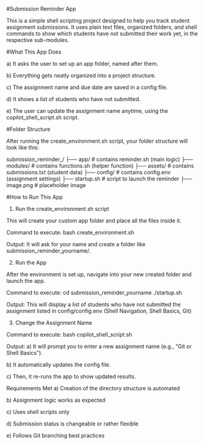 #Submission Reminder App

This is a simple shell scripting project designed to help you track student assignment submissions. It uses plain text files, organized folders, and shell commands to show which students have not submitted their work yet, in the respective sub-modules.


#What This App Does

a) It asks the user to set up an app folder, named after them.

b) Everything gets neatly organized into a project structure.

c) The assignment name and due date are saved in a config file.

d) It shows a list of students who have not submitted.

e) The user can update the assignment name anytime, using the copilot_shell_script.sh script.


#Folder Structure

After running the create_environment.sh script, your folder structure will look like this:

submission_reminder_<yourName>/
├── app/ # contains reminder.sh (main logic)
├── modules/ # contains functions.sh (helper function)
├── assets/ # contains submissions.txt (student data)
├── config/ # contains config.env (assignment settings)
├── startup.sh # script to launch the reminder
├── image.png # placeholder image



#How to Run This App

1. Run the create_environment.sh script 

This will create your custom app folder and place all the files inside it.

Command to execute: bash create_environment.sh

Output: It will ask for your name and create a folder like submission_reminder_yourname/.

2. Run the App

After the environment is set up, navigate into your new created folder and launch the app.

Command to execute: cd submission_reminder_yourname ./startup.sh

Output: This will display a list of students who have not submitted the assignment listed in config/config.env (Shell Navigation, Shell Basics, Git)

3. Change the Assignment Name

Command to execute: bash copilot_shell_script.sh

Output: 
a)	It will prompt you to enter a new assignment name (e.g., "Git or Shell Basics").

b)	It automatically updates the config file.

c)	Then, it re-runs the app to show updated results.


Requirements Met
a)	Creation of the directory structure is automated

b)	Assignment logic works as expected

c)	Uses shell scripts only

d)	Submission status is changeable or rather flexible

e)	Follows Git branching best practices

